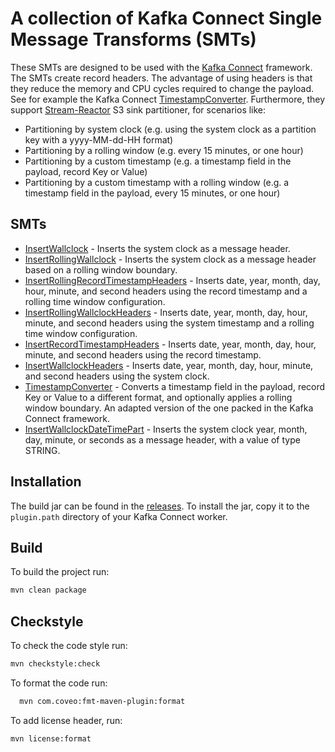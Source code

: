 # A collection of Kafka Connect Single Message Transforms (SMTs)

These SMTs are designed to be used with the [Kafka Connect](https://kafka.apache.org/documentation/#connect) framework.
The SMTs create record headers. The advantage of using headers is that they reduce the memory and CPU cycles required to change the payload. See for example the Kafka Connect [TimestampConverter](https://github.com/apache/kafka/blob/5c2492bca71200806ccf776ea31639a90290d43e/connect/transforms/src/main/java/org/apache/kafka/connect/transforms/TimestampConverter.java#L50).
Furthermore, they support [Stream-Reactor](https://github.com/lensesio/stream-reactor) S3 sink partitioner, for scenarios like:

* Partitioning by system clock (e.g. using the system clock as a partition key with a yyyy-MM-dd-HH format)
* Partitioning by a rolling window (e.g. every 15 minutes, or one hour)
* Partitioning by a custom timestamp (e.g. a timestamp field in the payload, record Key or Value)
* Partitioning by a custom timestamp with a rolling window (e.g. a timestamp field in the payload, every 15 minutes, or one hour)

## SMTs

* [InsertWallclock](./InsertWallclock.md) - Inserts the system clock as a message header.
* [InsertRollingWallclock](./InsertRollingWallclock.md) - Inserts the system clock as a message header based on a rolling window boundary.
* [InsertRollingRecordTimestampHeaders](./InsertRollingRecordTimestampHeaders.md) - Inserts date, year, month, day, hour, minute, and second headers using the record timestamp and a rolling time window configuration.
* [InsertRollingWallclockHeaders](./InsertRollingWallclockHeaders.md) - Inserts date, year, month, day, hour, minute, and second headers using the system timestamp and a rolling time window configuration.
* [InsertRecordTimestampHeaders](./InsertRecordTimestampHeaders.md) - Inserts date, year, month, day, hour, minute, and second headers using the record timestamp.
* [InsertWallclockHeaders](./InsertWallclockHeaders.md) - Inserts date, year, month, day, hour, minute, and second headers using the system clock.
* [TimestampConverter](./TimestampConverter.md) - Converts a timestamp field in the payload, record Key or Value to a different format, and optionally applies a rolling window boundary. An adapted version of the one packed in the Kafka Connect framework.
* [InsertWallclockDateTimePart](./InsertWallclockDateTimePart.md) - Inserts the system clock year, month, day, minute, or seconds as a message header, with a value of type STRING.

## Installation

The build jar can be found in the [releases](https://github.com/lensesio/kafka-connect-smt/releases). To install the jar, copy it to the `plugin.path` directory of your Kafka Connect worker.

## Build

To build the project run:

```bash
mvn clean package
```

## Checkstyle

To check the code style run:

```bash
mvn checkstyle:check
```

To format the code run:

```bash
  mvn com.coveo:fmt-maven-plugin:format
```

To add license header, run:

```bash
mvn license:format
```
